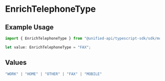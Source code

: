 # EnrichTelephoneType

## Example Usage

```typescript
import { EnrichTelephoneType } from "@unified-api/typescript-sdk/sdk/models/shared";

let value: EnrichTelephoneType = "FAX";
```

## Values

```typescript
"WORK" | "HOME" | "OTHER" | "FAX" | "MOBILE"
```